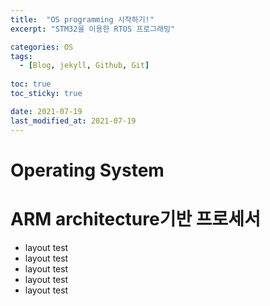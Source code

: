 ```yaml
---
title:  "OS programming 시작하기!"
excerpt: "STM32을 이용한 RTOS 프로그래밍"

categories: OS
tags:
  - [Blog, jekyll, Github, Git]
 
toc: true 
toc_sticky: true

date: 2021-07-19
last_modified_at: 2021-07-19
---
```

# Operating System


# ARM architecture기반 프로세서
- layout test
- layout test
- layout test
- layout test
- layout test

